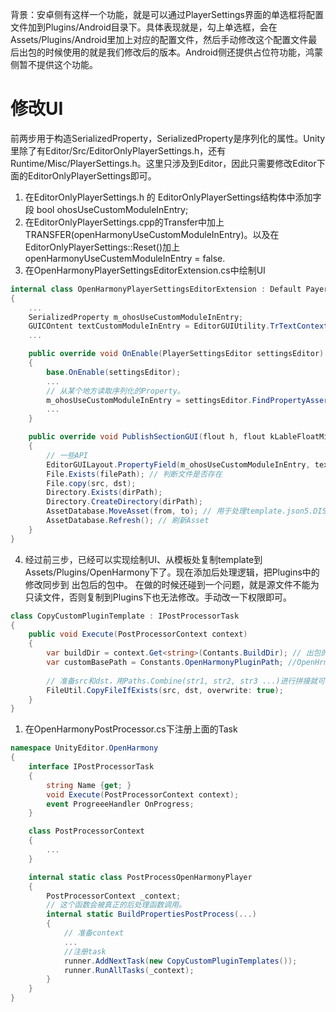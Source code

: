 背景：安卓侧有这样一个功能，就是可以通过PlayerSettings界面的单选框将配置文件加到Plugins/Android目录下。具体表现就是，勾上单选框，会在Assets/Plugins/Android里加上对应的配置文件，然后手动修改这个配置文件最后出包的时候使用的就是我们修改后的版本。Android侧还提供占位符功能，鸿蒙侧暂不提供这个功能。

# 修改UI
前两步用于构造SerializedProperty，SerializedProperty是序列化的属性。Unity里除了有Editor/Src/EditorOnlyPlayerSettings.h，还有Runtime/Misc/PlayerSettings.h。这里只涉及到Editor，因此只需要修改Editor下面的EditorOnlyPlayerSettings即可。

1. 在EditorOnlyPlayerSettings.h 的 EditorOnlyPlayerSettings结构体中添加字段 bool ohosUseCustomModuleInEntry;
2. 在EditorOnlyPlayerSettings.cpp的Transfer中加上TRANSFER(openHarmonyUseCustomModuleInEntry)。以及在EditorOnlyPlayerSettings::Reset()加上 openHarmonyUseCustemModuleInEntry = false.
3. 在OpenHarmonyPlayerSettingsEditorExtension.cs中绘制UI
```cs
internal class OpenHarmonyPlayerSettingsEditorExtension : Default PayerSettingsEditorExtension
{
    ...
    SerializedProperty m_ohosUseCustomModuleInEntry;
    GUICOntent textCustomModuleInEntry = EditorGUIUtility.TrTextContext("this is lable");
    ...

    public override void OnEnable(PlayerSettingsEditor settingsEditor)
    {
        base.OnEnable(settingsEditor);
        ...
        // 从某个地方读取序列化的Property。
        m_ohosUseCustomModuleInEntry = settingsEditor.FindPropertyAssert("openHarmonyUseCustemModuleInEntry");
        ...
    }

    public override void PublishSectionGUI(flout h, flout kLableFloatMinW, flout kLabelFloatMaxW)
    {
        // 一些API
        EditorGUILayout.PropertyField(m_ohosUseCustomModuleInEntry, textCustomModuleInEntry); // 绘制单选框
        File.Exists(filePath); // 判断文件是否存在
        File.copy(src, dst);
        Directory.Exists(dirPath);
        Directory.CreateDirectory(dirPath);
        AssetDatabase.MoveAsset(from, to); // 用于处理template.json5.DISABLE相关逻辑，复用DISABLE。
        AssetDatabase.Refresh(); // 刷新Asset
    }
}
```
4. 经过前三步，已经可以实现绘制UI、从模板处复制template到Assets/Plugins/OpenHarmony下了。现在添加后处理逻辑，把Plugins中的修改同步到 出包后的包中。
在做的时候还碰到一个问题，就是源文件不能为只读文件，否则复制到Plugins下也无法修改。手动改一下权限即可。
```cs
class CopyCustomPluginTemplate : IPostProcessorTask
{
    public void Execute(PostProcessorContext context)
    {
        var buildDir = context.Get<string>(Contants.BuildDir); // 出包的地址
        var customBasePath = Constants.OpenHarmonyPluginPath; //OpenHrmony的Plugin路径，Assets/Plugins/OpenHarmony
    
        // 准备src和dst，用Paths.Combine(str1, str2, str3 ...)进行拼接就可以了，
        FileUtil.CopyFileIfExists(src, dst, overwrite: true);
    }
}
```
1. 在OpenHarmonyPostProcessor.cs下注册上面的Task
```cs
namespace UnityEditor.OpenHarmony
{
    interface IPostProcessorTask
    {
        string Name {get; }
        void Execute(PostProcessorContext context);
        event ProgreeeHandler OnProgress;
    }

    class PostProcessorContext
    {
        ...
    }

    internal static class PostProcessOpenHarmonyPlayer
    {
        PostProcessorContext _context;
        // 这个函数会被真正的后处理函数调用。
        internal static BuildPropertiesPostProcess(...)
        {
            // 准备context
            ...
            //注册task
            runner.AddNextTask(new CopyCustomPluginTemplates());
            runner.RunAllTasks(_context);
        }
    }
}

```